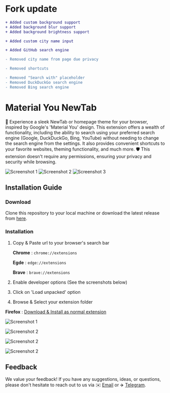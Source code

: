 # Fork update
```diff
+ Added custom background support
+ Added background blur support
+ Added background brightness support

+ Added custom city name input

+ Added GitHub search engine
```
```diff
- Removed city name from page due privacy

- Removed shortcuts

- Removed "Search with" placeholder
- Removed DuckDuckGo search engine
- Removed Bing search engine

```

# Material You NewTab
🚀 Experience a sleek NewTab or homepage theme for your browser, inspired by Google's 'Material You' design. This extension offers a wealth of functionality, including the ability to search using your preferred search engine (Google, DuckDuckGo, Bing, YouTube) without needing to change the search engine from the settings. It also provides convenient shortcuts to your favorite websites, theming functionality, and much more. 🛡️ This extension doesn't require any permissions, ensuring your privacy and security while browsing.

![Screenshot 1](https://i.postimg.cc/q4vppz8n/preview1.webp)
![Screenshot 2](https://i.postimg.cc/yVcHL9Hq/preview2.webp)
![Screenshot 3](https://i.postimg.cc/Ch0VX1hR/preview3.webp)

##  Installation Guide

### Download

Clone this repository to your local machine or download the latest release from [here](https://github.com/Code-by-imtiyaz/materialYouNewTab.git).

### Installation

1. Copy & Paste url to your browser's search bar

	**Chrome** : ```chrome://extensions```
	
	**Egde** : ```edge://extensions```
	
	**Brave** : ```brave://extensions```
	
	
2. Enable developer options (See the screenshots below)
3. Click on 'Load unpacked' option
4. Browse & Select your extension folder 

**Firefox** :
[Download & Install as normal extension](https://addons.mozilla.org/en-US/firefox/addon/material-you-newtab/)



![Screenshot 1](https://i.postimg.cc/w6JYypvc/chrome.png)

![Screenshot 2](https://i.postimg.cc/0ksR7BKg/edge.png)

![Screenshot 2](https://i.postimg.cc/bPW2fHX7/FireFox.png)

![Screenshot 2](https://i.postimg.cc/MqPSg5NR/brave.png)

## Feedback

We value your feedback! If you have any suggestions, ideas, or questions, please don't hesitate to reach out to us via ✉️ [Email](mailto:xengshi@duck.com) or ✈️ [Telegram](https://t.me/xengshi).
